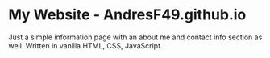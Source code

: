 # My Website - AndresF49.github.io
Just a simple information page with an about me and contact info section as well. Written in vanilla HTML, CSS, JavaScript.
